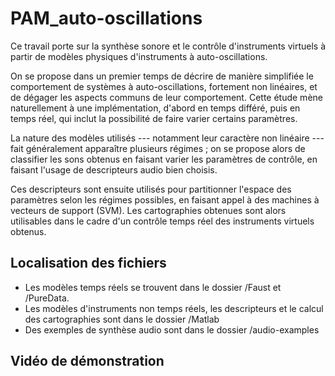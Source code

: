# PAM_auto-oscillations

Ce travail porte sur la synthèse sonore et le contrôle d'instruments virtuels à partir de modèles physiques d'instruments à auto-oscillations.

On se propose dans un premier temps de décrire de manière simplifiée le comportement de systèmes à auto-oscillations, fortement non linéaires, et de dégager les aspects communs de leur comportement. Cette étude mène naturellement à une implémentation, d'abord en temps différé, puis en temps réel, qui inclut la possibilité de faire varier certains paramètres.

La nature des modèles utilisés --- notamment leur caractère non linéaire --- fait généralement apparaître plusieurs régimes ; on se propose alors de classifier les sons obtenus en faisant varier les paramètres de contrôle, en faisant l'usage de descripteurs audio bien choisis.

Ces descripteurs sont ensuite utilisés pour partitionner l'espace des paramètres selon les régimes possibles, en faisant appel à des machines à vecteurs de support (SVM). Les cartographies obtenues sont alors utilisables dans le cadre d'un contrôle temps réel des instruments virtuels obtenus.

## Localisation des fichiers

- Les modèles temps réels se trouvent dans le dossier /Faust et /PureData.
- Les modèles d'instruments non temps réels, les descripteurs et le calcul des cartographies sont dans le dossier /Matlab
- Des exemples de synthèse audio sont dans le dossier /audio-examples

## Vidéo de démonstration

